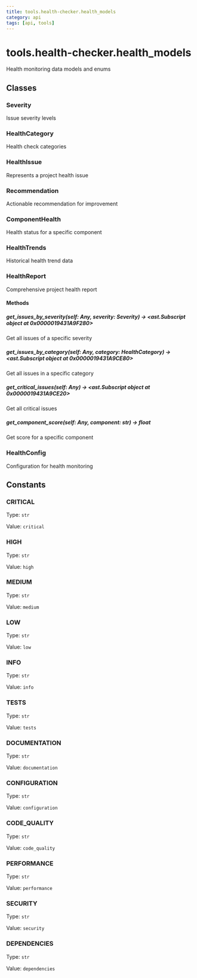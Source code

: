 ```yaml
---
title: tools.health-checker.health_models
category: api
tags: [api, tools]
---
```


# tools.health-checker.health_models

Health monitoring data models and enums

## Classes

### Severity

Issue severity levels

### HealthCategory

Health check categories

### HealthIssue

Represents a project health issue

### Recommendation

Actionable recommendation for improvement

### ComponentHealth

Health status for a specific component

### HealthTrends

Historical health trend data

### HealthReport

Comprehensive project health report

#### Methods

##### get_issues_by_severity(self: Any, severity: Severity) -> <ast.Subscript object at 0x0000019431A9F280>

Get all issues of a specific severity

##### get_issues_by_category(self: Any, category: HealthCategory) -> <ast.Subscript object at 0x0000019431A9CE80>

Get all issues in a specific category

##### get_critical_issues(self: Any) -> <ast.Subscript object at 0x0000019431A9CE20>

Get all critical issues

##### get_component_score(self: Any, component: str) -> float

Get score for a specific component

### HealthConfig

Configuration for health monitoring

## Constants

### CRITICAL

Type: `str`

Value: `critical`

### HIGH

Type: `str`

Value: `high`

### MEDIUM

Type: `str`

Value: `medium`

### LOW

Type: `str`

Value: `low`

### INFO

Type: `str`

Value: `info`

### TESTS

Type: `str`

Value: `tests`

### DOCUMENTATION

Type: `str`

Value: `documentation`

### CONFIGURATION

Type: `str`

Value: `configuration`

### CODE_QUALITY

Type: `str`

Value: `code_quality`

### PERFORMANCE

Type: `str`

Value: `performance`

### SECURITY

Type: `str`

Value: `security`

### DEPENDENCIES

Type: `str`

Value: `dependencies`

